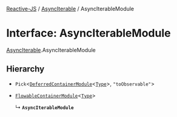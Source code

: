 [Reactive-JS](../README.md) / [AsyncIterable](../modules/AsyncIterable.md) / AsyncIterableModule

# Interface: AsyncIterableModule

[AsyncIterable](../modules/AsyncIterable.md).AsyncIterableModule

## Hierarchy

- `Pick`<[`DeferredContainerModule`](types.DeferredContainerModule.md)<[`Type`](../modules/AsyncIterable.md#type)\>, ``"toObservable"``\>

- [`FlowableContainerModule`](types.FlowableContainerModule.md)<[`Type`](../modules/AsyncIterable.md#type)\>

  ↳ **`AsyncIterableModule`**
